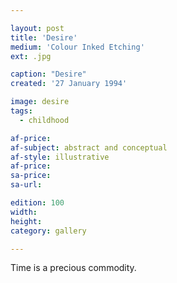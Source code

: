 ```yaml
---

layout: post
title: 'Desire'
medium: 'Colour Inked Etching'
ext: .jpg

caption: "Desire"
created: '27 January 1994'

image: desire
tags:
  - childhood

af-price:
af-subject: abstract and conceptual
af-style: illustrative
af-price:
sa-price:
sa-url:

edition: 100
width:
height:
category: gallery

---
```


Time is a precious commodity. 
